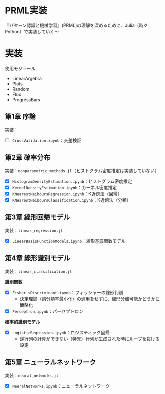 # PRML実装
『パターン認識と機械学習』(PRML)の理解を深めるために、Julia（時々Python）で実装していく〜

# 実装
使用モジュール

- LinearArgebra
- Plots
- Random
- Flux
- ProgressBars

## 第1章 序論
実装：

- [ ] `CrossValidation.ipynb`：交差検証

## 第2章 確率分布
実装：`nonparametric_methods.jl`（ヒストグラム密度推定は実装していない）

- [x] `HistogramDensityEstimation.ipynb`：ヒストグラム密度推定
- [x] `KernelDensityEstimation.ipynb`：カーネル密度推定
- [x] `KNearestNeiboursRegression.ipynb`：K近傍法（回帰）
- [x] `KNearestNeiboursClassification.ipynb`：K近傍法（分類）

## 第3章 線形回帰モデル
実装：`linear_regression.jl`

- [x] `LinearBasisFunctionModels.ipynb`：線形基底関数モデル


## 第4章 線形識別モデル
実装：`linear_classification.jl`

**識別関数**

- [x] `Fisher'sDiscriminant.ipynb`：フィッシャーの線形判別
  - 決定理論（誤分類率最小化）の適用をせずに、線形分離可能かどうかに簡略化
- [x] `Perceptron.ipynb`：パーセプトロン

**確率的識別モデル**
- [x] `LogisticRegression.ipynb`：ロジスティック回帰
  - 逆行列の計算ができない（特異）行列が生成された時にループを抜ける設定

## 第5章 ニューラルネットワーク
実装：`neural_networks.jl`

- [x] `NeuralNetworks.ipynb`：ニューラルネットワーク
